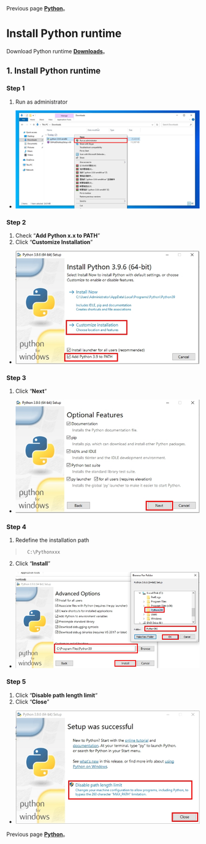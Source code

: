 Previous page [**Python**](https://github.com/AdamXu23/Python)。
# Install Python runtime
 Download Python runtime [**Downloads**](https://www.python.org/downloads/windows/ "在新分頁開啓鏈接")。
## 1. Install Python runtime 
### Step 1
1.  Run as administrator
*   ![](https://github.com/AdamXu23/Python/blob/main/Install/Image/Python_Install_1.jpg)
### Step 2
1.  Check “**Add Python x.x to PATH**” 
2.  Click “**Customize Installation**”
*   ![](https://github.com/AdamXu23/Python/blob/main/Install/Image/Python_Install_2.jpg)
### Step 3
1.   Click “**Next**“
*   ![](https://github.com/AdamXu23/Python/blob/main/Install/Image/Python_Install_3.jpg)
### Step 4
1.   Redefine the installation path
>       C:\Pythonxxx
>       
2.   Click “**Install**”
*   ![](https://github.com/AdamXu23/Python/blob/main/Install/Image/Python_Install_4.jpg)
### Step 5
1.   Click “**Disable path length limit**“
2.   Click “**Close**”
*   ![](https://github.com/AdamXu23/Python/blob/main/Install/Image/Python_Install_5.jpg)

Previous page [**Python**](https://github.com/AdamXu23/Python)。
